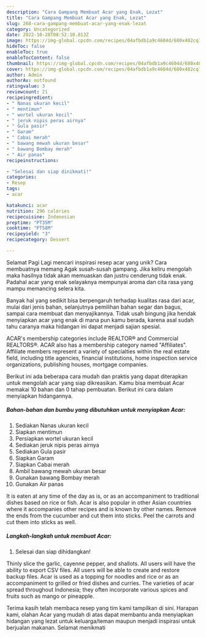 ```yaml
---
description: "Cara Gampang Membuat Acar yang Enak, Lezat"
title: "Cara Gampang Membuat Acar yang Enak, Lezat"
slug: 268-cara-gampang-membuat-acar-yang-enak-lezat
category: Uncategorized
date: 2022-10-28T08:52:10.813Z
image: https://img-global.cpcdn.com/recipes/04afbdb1a9c4604d/680x482cq70/acar-foto-resep-utama.jpg
hideToc: false
enableToc: true
enableTocContent: false
thumbnail: https://img-global.cpcdn.com/recipes/04afbdb1a9c4604d/680x482cq70/acar-foto-resep-utama.jpg
cover: https://img-global.cpcdn.com/recipes/04afbdb1a9c4604d/680x482cq70/acar-foto-resep-utama.jpg
author: Admin
authorAv: notfound
ratingvalue: 3
reviewcount: 21
recipeingredient:
- " Nanas ukuran kecil"
- " mentimun"
- " wortel ukuran kecil"
- " jeruk nipis peras airnya"
- " Gula pasir"
- " Garam"
- " Cabai merah"
- " bawang mewah ukuran besar"
- " bawang Bombay merah"
- " Air panas"
recipeinstructions:

- "Selesai dan siap dinikmati!"
categories:
- Resep
tags:
- acar

katakunci: acar 
nutrition: 296 calories
recipecuisine: Indonesian
preptime: "PT35M"
cooktime: "PT58M"
recipeyield: "3"
recipecategory: Dessert

---
```



Selamat Pagi Lagi mencari inspirasi resep acar yang unik? Cara membuatnya memang Agak susah-susah gampang. Jika keliru mengolah maka hasilnya tidak akan memuaskan dan justru cenderung tidak enak. Padahal acar yang enak selayaknya mempunyai aroma dan cita rasa yang mampu memancing selera kita.


Banyak hal yang sedikit bisa berpengaruh terhadap kualitas rasa dari acar, mulai dari jenis bahan, selanjutnya pemilihan bahan segar dan bagus, sampai cara membuat dan menyajikannya. Tidak usah bingung jika hendak menyiapkan acar yang enak di mana pun kamu berada, karena asal sudah tahu caranya maka hidangan ini dapat menjadi sajian spesial.

ACAR&#39;s membership categories include REALTOR® and Commercial REALTORS®. ACAR also has a membership category named &#34;Affiliates&#34;. Affiliate members represent a variety of specialties within the real estate field, including title agencies, financial institutions, home inspection service organizations, publishing houses, mortgage companies.


Berikut ini ada beberapa cara mudah dan praktis yang dapat diterapkan untuk mengolah acar yang siap dikreasikan. Kamu bisa membuat Acar memakai 10 bahan dan 0 tahap pembuatan. Berikut ini cara dalam menyiapkan hidangannya.

<!--inarticleads1-->

##### Bahan-bahan dan bumbu yang dibutuhkan untuk menyiapkan Acar:

1. Sediakan  Nanas ukuran kecil
1. Siapkan  mentimun
1. Persiapkan  wortel ukuran kecil
1. Sediakan  jeruk nipis peras airnya
1. Sediakan  Gula pasir
1. Siapkan  Garam
1. Siapkan  Cabai merah
1. Ambil  bawang mewah ukuran besar
1. Gunakan  bawang Bombay merah
1. Gunakan  Air panas


It is eaten at any time of the day as is, or as an accompaniment to traditional dishes based on rice or fish. Acar is also popular in other Asian countries where it accompanies other recipes and is known by other names. Remove the ends from the cucumber and cut them into sticks. Peel the carrots and cut them into sticks as well. 

<!--inarticleads2-->

##### Langkah-langkah untuk membuat Acar:


1. Selesai dan siap dihidangkan!

Thinly slice the garlic, cayenne pepper, and shallots. All users will have the ability to export CSV files. All users will be able to create and restore backup files. Acar is used as a topping for noodles and rice or as an accompaniment to grilled or fried dishes and curries. The varieties of acar spread throughout Indonesia; they often incorporate various spices and fruits such as mango or pineapple. 

Terima kasih telah membaca resep yang tim kami tampilkan di sini. Harapan kami, olahan Acar yang mudah di atas dapat membantu anda menyiapkan hidangan yang lezat untuk keluarga/teman maupun menjadi inspirasi untuk berjualan makanan. Selamat menikmati
